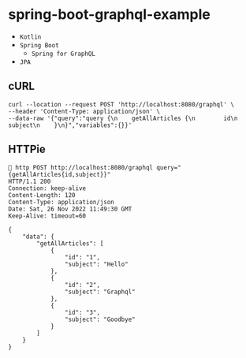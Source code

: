 # spring-boot-graphql-example

- `Kotlin`
- `Spring Boot`
  - `Spring for GraphQL`
- `JPA`

## cURL

```shell
curl --location --request POST 'http://localhost:8080/graphql' \
--header 'Content-Type: application/json' \
--data-raw '{"query":"query {\n    getAllArticles {\n        id\n        subject\n    }\n}","variables":{}}'
```

## HTTPie

```shell
 http POST http://localhost:8080/graphql query="{getAllArticles{id,subject}}"
HTTP/1.1 200 
Connection: keep-alive
Content-Length: 120
Content-Type: application/json
Date: Sat, 26 Nov 2022 11:49:30 GMT
Keep-Alive: timeout=60

{
    "data": {
        "getAllArticles": [
            {
                "id": "1",
                "subject": "Hello"
            },
            {
                "id": "2",
                "subject": "Graphql"
            },
            {
                "id": "3",
                "subject": "Goodbye"
            }
        ]
    }
}
```
